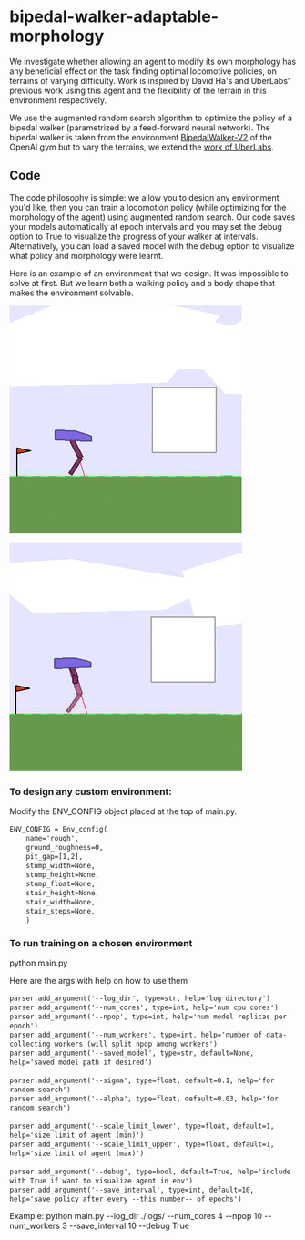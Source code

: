 # bipedal-walker-adaptable-morphology

We investigate whether allowing an agent to modify its own morphology has any beneficial effect on the task finding optimal locomotive policies, on terrains of varying difficulty. Work is inspired by David Ha's and UberLabs' previous work using this agent and the flexibility of the terrain in this environment respectively.

We use the augmented random search algorithm to optimize the policy of a bipedal walker (parametrized by a feed-forward neural network). The bipedal walker is taken from the environment [BipedalWalker-V2](https://gym.openai.com/envs/BipedalWalker-v2) of the OpenAI gym but to vary the terrains, we extend the [work of UberLabs](https://eng.uber.com/poet-open-ended-deep-learning/).

## Code
The code philosophy is simple: we allow you to design any environment you'd like, then you can train a locomotion policy (while optimizing for the morphology of the agent) using augmented random search. Our code saves your models automatically at epoch intervals and you may set the debug option to True to visualize the progress of your walker at intervals. Alternatively, you can load a saved model with the debug option to visualize what policy and morphology were learnt. 

Here is an example of an environment that we design. It was impossible to solve at first. But we learn both a walking policy and a body shape that makes the environment solvable.

![Cool morph adaptation](https://github.com/jaks19/bipedal-walker-adaptable-morphology/blob/master/gifs/gif_fail.gif)

![Cool morph adaptation](https://github.com/jaks19/bipedal-walker-adaptable-morphology/blob/master/gifs/gif_pass.gif)

### To design any custom environment:
Modify the ENV_CONFIG object placed at the top of main.py.

```
ENV_CONFIG = Env_config(
    name='rough',
    ground_roughness=0,
    pit_gap=[1,2],
    stump_width=None,
    stump_height=None,
    stump_float=None,
    stair_height=None,
    stair_width=None,
    stair_steps=None,
    )
```

### To run training on a chosen environment
python main.py

Here are the args with help on how to use them
```
parser.add_argument('--log_dir', type=str, help='log directory')
parser.add_argument('--num_cores', type=int, help='num cpu cores')
parser.add_argument('--npop', type=int, help='num model replicas per epoch')
parser.add_argument('--num_workers', type=int, help='number of data-collecting workers (will split npop among workers')
parser.add_argument('--saved_model', type=str, default=None, help='saved model path if desired')

parser.add_argument('--sigma', type=float, default=0.1, help='for random search')
parser.add_argument('--alpha', type=float, default=0.03, help='for random search')

parser.add_argument('--scale_limit_lower', type=float, default=1, help='size limit of agent (min)')
parser.add_argument('--scale_limit_upper', type=float, default=1, help='size limit of agent (max)')

parser.add_argument('--debug', type=bool, default=True, help='include with True if want to visualize agent in env')
parser.add_argument('--save_interval', type=int, default=10,  help='save policy after every --this number-- of epochs')
```

Example:
python main.py --log_dir ./logs/ --num_cores 4 --npop 10 --num_workers 3 --save_interval 10 --debug True
